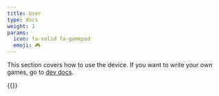```yaml
---
title: User
type: docs
weight: 1
params:
  icon: fa-solid fa-gamepad
  emoji: 🎮
---
```


This section covers how to use the device. If you want to write your own games, go to [dev docs](../dev/).

{{<toc>}}
